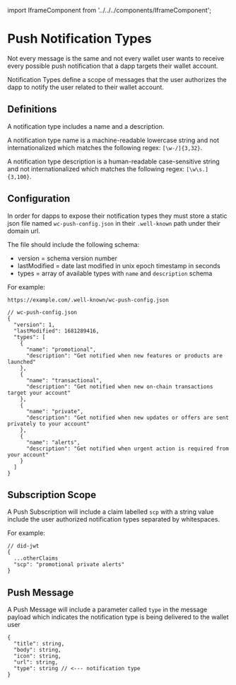 import IframeComponent from '../../../components/IframeComponent';

# Push Notification Types

Not every message is the same and not every wallet user wants to receive every possible push notification that a dapp targets their wallet account.

Notification Types define a scope of messages that the user authorizes the dapp to notify the user related to their wallet account.

## Definitions

A notification type includes a name and a description.

A notification type name is a machine-readable lowercase string and not internationalized which matches the following regex: `[\w-/]{3,32}`.

A notification type description is a human-readable case-sensitive string and not internationalized which matches the following regex: `[\w\s.]{3,100}`.


## Configuration

In order for dapps to expose their notification types they must store a static json file named `wc-push-config.json` in their `.well-known` path under their domain url. 

The file should include the following schema:

* version = schema version number
* lastModified = date last modified in unix epoch timestamp in seconds
* types = array of available types with `name` and `description` schema

For example:

```jsonc
https://example.com/.well-known/wc-push-config.json

// wc-push-config.json
{
  "version": 1,
  "lastModified": 1681289416,
  "types": [
    {
      "name": "promotional",
      "description": "Get notified when new features or products are launched"
    },
    {
      "name": "transactional",
      "description": "Get notified when new on-chain transactions target your account"
    },
    {
      "name": "private",
      "description": "Get notified when new updates or offers are sent privately to your account"
    },
    {
      "name": "alerts",
      "description": "Get notified when urgent action is required from your account"
    }
  ]
}
```

## Subscription Scope

A Push Subscription will include a claim labelled `scp` with a string value include the user authorized notification types separated by whitespaces.

For example:

```jsonc
// did-jwt
{
  ...otherClaims
  "scp": "promotional private alerts"
}
```

## Push Message

A Push Message will include a parameter called `type` in the message payload which indicates the notification type is being delivered to the wallet user

```jsonc
{
  "title": string,
  "body": string,
  "icon": string,
  "url": string,
  "type": string // <--- notification type
}
```

<IframeComponent />
